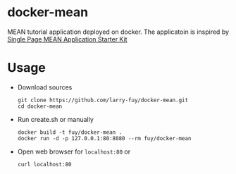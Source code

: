 docker-mean
===========

MEAN tutorial application deployed on docker. The applicatoin is inspired by [Single Page MEAN Application Starter Kit](http://scotch.io/bar-talk/setting-up-a-mean-stack-single-page-application)

Usage
=====
* Download sources
  ```
  git clone https://github.com/larry-fuy/docker-mean.git
  cd docker-mean 
  ```
* Run create.sh or manually 
  ```
  docker build -t fuy/docker-mean .
  docker run -d -p 127.0.0.1:80:8080 --rm fuy/docker-mean
  ```
* Open web browser for `localhost:80` or
  ```
  curl localhost:80
 ```
  
